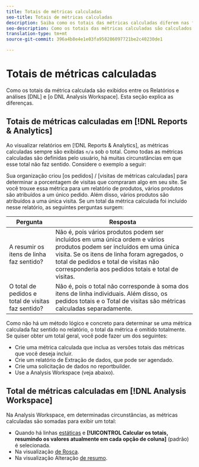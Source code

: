 ```yaml
---
title: Totais de métricas calculadas
seo-title: Totais de métricas calculadas
description: Saiba como os totais das métricas calculadas diferem nas ferramentas do Analytics
seo-description: Como os totais das métricas calculadas são calculados
translation-type: tm+mt
source-git-commit: 396a4b8e4e1e03fa958286097721be2c40230de1

---
```



# Totais de métricas calculadas

Como os totais da métrica calculada são exibidos entre os Relatórios e análises [DNL] e [o DNL Analysis Workspace]. Esta seção explica as diferenças.

## Totais de métricas calculadas em [!DNL Reports & Analytics]

Ao visualizar relatórios em [!DNL Reports & Analytics], as métricas calculadas sempre são exibidas `n/a` sob o total. Como todas as métricas calculadas são definidas pelo usuário, há muitas circunstâncias em que esse total não faz sentido. Considere o exemplo a seguir:

Sua organização criou [os pedidos] / [visitas de métricas calculadas] para determinar a porcentagem de visitas que compraram algo em seu site. Se você trouxe essa métrica para um relatório de produtos, vários produtos são atribuídos a um único pedido. Além disso, vários produtos são atribuídos a uma única visita. Se um total da métrica calculada foi incluído nesse relatório, as seguintes perguntas surgem:

| Pergunta | Resposta |
|---|---|
| A resumir os itens de linha faz sentido? | Não é, pois vários produtos podem ser incluídos em uma única ordem e vários produtos podem ser incluídos em uma única visita. Se os itens de linha foram agregados, o total de pedidos e total de visitas não corresponderia aos pedidos totais e total de visitas. |
| O total de pedidos e total de visitas faz sentido? | Não é, pois o total não corresponde à soma dos itens de linha individuais. Além disso, os pedidos totais e o Total de visitas são métricas calculadas separadamente. |

Como não há um método lógico e concreto para determinar se uma métrica calculada faz sentido no relatório, o total da métrica é omitido totalmente. Se quiser obter um total geral, você pode fazer um dos seguintes:

* Crie uma métrica calculada que inclua as versões totais das métricas que você deseja incluir.
* Crie um relatório de Extração de dados, que pode ser agendado.
* Crie uma solicitação de dados no reportbuilder.
* Use a Analysis Workspace (veja abaixo).

## Total de métricas calculadas em [!DNL Analysis Workspace]

Na Analysis Workspace, em determinadas circunstâncias, as métricas calculadas são somadas para exibir um total:

* Quando há linhas [estáticas](/help/analyze/analysis-workspace/build-workspace-project/column-row-settings/manual-vs-dynamic-rows.md) e **[!UICONTROL Calcular os totais, resumindo os valores atualmente em cada opção de coluna]** (padrão) é selecionada.
* Na visualização [de Rosca](/help/analyze/analysis-workspace/visualizations/donut.md).
* Na visualização Alteração [de resumo](/help/analyze/analysis-workspace/visualizations/summary-number-change.md).
